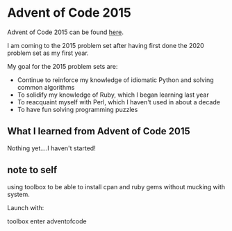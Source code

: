 # Advent of Code 2015

Advent of Code 2015 can be found [here](https://adventofcode.com/2015).

I am coming to the 2015 problem set after having first done the 2020 problem set as my first year.

My goal for the 2015 problem sets are:

- Continue to reinforce my knowledge of idiomatic Python and solving common algorithms
- To solidify my knowledge of Ruby, which I began learning last year
- To reacquaint myself with Perl, which I haven't used in about a decade
- To have fun solving programming puzzles

## What I learned from Advent of Code 2015

Nothing yet....I haven't started!


## note to self

using toolbox to be able to install cpan and ruby gems without mucking with system.

Launch with:

toolbox enter adventofcode
